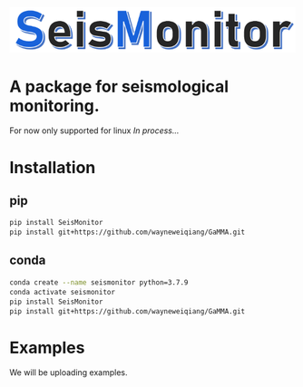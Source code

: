 ![seismonitor](docs/figures/seismonitor.PNG)     
# A package for seismological monitoring.
For now only supported for linux
*In process...*

# Installation

## pip
```bash
pip install SeisMonitor
pip install git+https://github.com/wayneweiqiang/GaMMA.git
```
## conda
```bash
conda create --name seismonitor python=3.7.9
conda activate seismonitor
pip install SeisMonitor
pip install git+https://github.com/wayneweiqiang/GaMMA.git
```


# Examples

We will be uploading examples.

<!-- | Examples |  |
|---|---|
| 1.downloader| [![Open In Colab](https://colab.research.google.com/assets/colab-badge.svg)](https://colab.research.google.com/github/ecastillot/SeisMonitor/blob/master/examples/1.downloader.ipynb) |
| 2.picker| [![Open In Colab](https://colab.research.google.com/assets/colab-badge.svg)](https://colab.research.google.com/github/ecastillot/SeisMonitor/blob/master/examples/2.picker.ipynb) |
| 3.associator| [![Open In Colab](https://colab.research.google.com/assets/colab-badge.svg)](https://colab.research.google.com/github/ecastillot/SeisMonitor/blob/master/examples/3.associator.ipynb) |
| 4.locator| [![Open In Colab](https://colab.research.google.com/assets/colab-badge.svg)](https://colab.research.google.com/github/ecastillot/SeisMonitor/blob/master/examples/4.locator.ipynb) | -->
